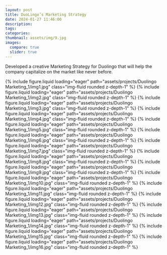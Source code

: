 ```yaml
---
layout: post
title: DuoLingo’s Marketing Strategy
date: 2024-01-27 11:46:00
description:
tags:
categories:
thumbnail: assets/img/9.jpg
images:
  compare: true
  slider: true
---
```


Developed a creative Marketing Strategy for Duolingo that will help the company capitalize on the market like never before.

<swiper-container keyboard="true" navigation="true" pagination="true" pagination-clickable="true" pagination-dynamic-bullets="true" rewind="true">


  <swiper-slide>{% include figure.liquid loading="eager" path="assets/projects/Duolingo Marketing_1/img1.jpg" class="img-fluid rounded z-depth-1" %}</swiper-slide>
  <swiper-slide>{% include figure.liquid loading="eager" path="assets/projects/Duolingo Marketing_1/img2.jpg" class="img-fluid rounded z-depth-1" %}</swiper-slide>
  <swiper-slide>{% include figure.liquid loading="eager" path="assets/projects/Duolingo Marketing_1/img3.jpg" class="img-fluid rounded z-depth-1" %}</swiper-slide>
  <swiper-slide>{% include figure.liquid loading="eager" path="assets/projects/Duolingo Marketing_1/img4.jpg" class="img-fluid rounded z-depth-1" %}</swiper-slide>
  <swiper-slide>{% include figure.liquid loading="eager" path="assets/projects/Duolingo Marketing_1/img5.jpg" class="img-fluid rounded z-depth-1" %}</swiper-slide>
  <swiper-slide>{% include figure.liquid loading="eager" path="assets/projects/Duolingo Marketing_1/img6.jpg" class="img-fluid rounded z-depth-1" %}</swiper-slide>
  <swiper-slide>{% include figure.liquid loading="eager" path="assets/projects/Duolingo Marketing_1/img7.jpg" class="img-fluid rounded z-depth-1" %}</swiper-slide>
  <swiper-slide>{% include figure.liquid loading="eager" path="assets/projects/Duolingo Marketing_1/img8.jpg" class="img-fluid rounded z-depth-1" %}</swiper-slide>
  <swiper-slide>{% include figure.liquid loading="eager" path="assets/projects/Duolingo Marketing_1/img9.jpg" class="img-fluid rounded z-depth-1" %}</swiper-slide>
  <swiper-slide>{% include figure.liquid loading="eager" path="assets/projects/Duolingo Marketing_1/img10.jpg" class="img-fluid rounded z-depth-1" %}</swiper-slide>
  <swiper-slide>{% include figure.liquid loading="eager" path="assets/projects/Duolingo Marketing_1/img11.jpg" class="img-fluid rounded z-depth-1" %}</swiper-slide>
  <swiper-slide>{% include figure.liquid loading="eager" path="assets/projects/Duolingo Marketing_1/img12.jpg" class="img-fluid rounded z-depth-1" %}</swiper-slide>
  <swiper-slide>{% include figure.liquid loading="eager" path="assets/projects/Duolingo Marketing_1/img13.jpg" class="img-fluid rounded z-depth-1" %}</swiper-slide>
  <swiper-slide>{% include figure.liquid loading="eager" path="assets/projects/Duolingo Marketing_1/img14.jpg" class="img-fluid rounded z-depth-1" %}</swiper-slide>
  <swiper-slide>{% include figure.liquid loading="eager" path="assets/projects/Duolingo Marketing_1/img15.jpg" class="img-fluid rounded z-depth-1" %}</swiper-slide>
  <swiper-slide>{% include figure.liquid loading="eager" path="assets/projects/Duolingo Marketing_1/img16.jpg" class="img-fluid rounded z-depth-1" %}</swiper-slide>
</swiper-container>
